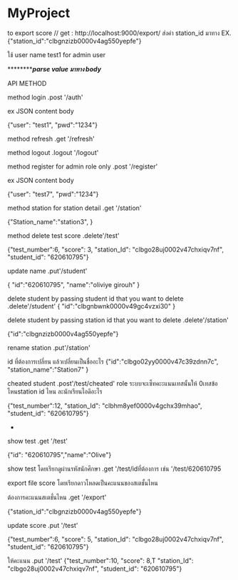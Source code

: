 # MyProject


to export score //
get : http://localhost:9000/export/
ส่งค่า station_id มาทาง <body>
 EX. {"station_id":"clbgnzizb0000v4ag550yepfe"}
  
  
ใช้ user name test1 for admin user
  
  
  
 ***************parse value มาทาง body*******
 
 API METHOD
 
 
 method login .post '/auth'
 
 
ex JSON content body
 
{"user": "test1",
"pwd":"1234"}
 
 
method refresh .get '/refresh'
 
 
method logout .logout '/logout'
 
 
method register for admin role only .post '/register'
 
 
ex JSON content body
 
{"user": "test7",
"pwd":"1234"}

method station for station detail .get '/station'
  
  
{"Station_name":"station3",
}

  
method delete test score .delete'/test'
  
{"test_number":6,
"score": 3,
"station_Id": "clbgo28uj0002v47chxiqv7nf",
"student_id": "620610795"} 

update name .put'/student'
  
{
  "id":"620610795",
  "name":"oliviye girouh"
}
  
delete student by passing student id that you want to delete .delete'/student'
{
  "id":"clbgnbwnk0000v49gc4vzxi30" 
}
  
delete student by passing station id that you want to delete .delete'/station'
  
{"id":"clbgnzizb0000v4ag550yepfe"}
  

rename station .put'/station'
  
id ที่ต้องการเปลี่ยน แล้วเปลี่ยนเป็นชื่ออะไร
{"id":"clbgo02yy0000v47c39zdnn7c",
  "station_name":"Station7"
}

cheated student .post'/test/cheated'
  role
ระบบจะเซ็ทคะะแนนเทสนั้นให้ 0เทสข้อไหนstation id ไหน ละนักเรียนไอดีอะไร
  
{"test_number":12,
"station_Id": "clbhm8yef0000v4gchx39mhao",
"student_id": "620610795"}

-

show test .get '/test'
  
{"id": "620610795","name":"Olive"}

show test โดยเรียกดูผ่านรหัสนักศึกษา .get '/test/idที่ต้องการ
เช่น '/test/620610795

export file score โดยเรียกดาวโหลดเป็นคะแนนของสเตชั้นไหน
  
ต้องการคะแนนสเตชั่นไหน .get '/export'
  
{"station_id":"clbgnzizb0000v4ag550yepfe"}

update score .put '/test'
  
{"test_number":6,
"score": 5,
"station_Id": "clbgo28uj0002v47chxiqv7nf",
"student_id": "620610795"}


ให้คะแนน .put '/test'
  {"test_number":10,
"score": 8,T
"station_Id": "clbgo28uj0002v47chxiqv7nf",
"student_id": "620610795"}

 
 
